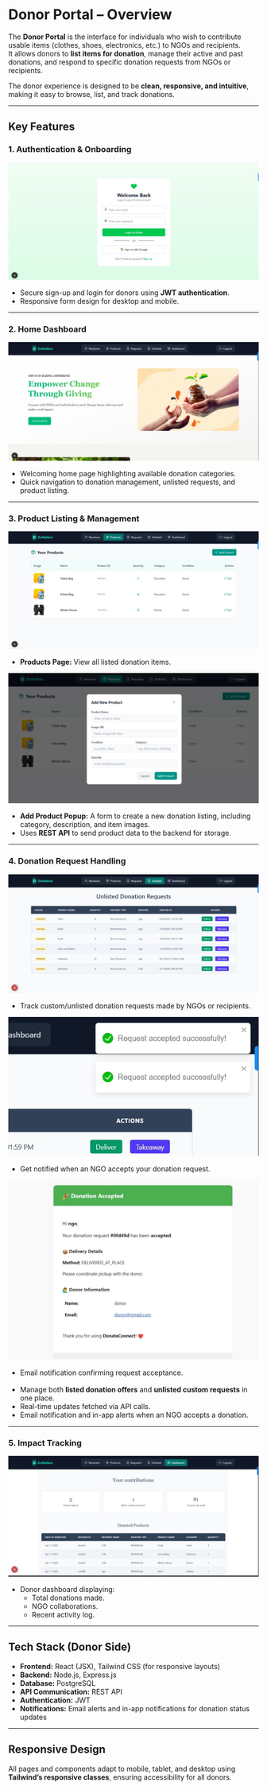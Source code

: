 # Donor Portal – Overview

The **Donor Portal** is the interface for individuals who wish to contribute usable items (clothes, shoes, electronics, etc.) to NGOs and recipients.  
It allows donors to **list items for donation**, manage their active and past donations, and respond to specific donation requests from NGOs or recipients.  

The donor experience is designed to be **clean, responsive, and intuitive**, making it easy to browse, list, and track donations.

---

## Key Features

### 1. Authentication & Onboarding
![Login Sign up page](images/Donor/Sign_up%20Login.jpeg)  
- Secure sign-up and login for donors using **JWT authentication**.  
- Responsive form design for desktop and mobile.

---

### 2. Home Dashboard
![Home Page](images/Donor/Home.jpeg)  
- Welcoming home page highlighting available donation categories.  
- Quick navigation to donation management, unlisted requests, and product listing.

---

### 3. Product Listing & Management
![Products Page](images/Donor/Products.jpeg)  
- **Products Page:** View all listed donation items.

![Add Product Popup](images/Donor/Products%20-%20Add%20Product%20popup.jpeg)  
- **Add Product Popup:** A form to create a new donation listing, including category, description, and item images.
- Uses **REST API** to send product data to the backend for storage.

---

### 4. Donation Request Handling
![Unlisted Requests](images/Donor/Unlisted%20Requests%20made.jpeg) 
- Track custom/unlisted donation requests made by NGOs or recipients.

![Request Accepted Notification](images/Donor/DonorRequestAccepted%20Notification.jpeg)
- Get notified when an NGO accepts your donation request.

![Donation Accepted Email](images/Donor/Donation%20Accepted%20Email%20message.jpeg)
- Email notification confirming request acceptance.<br><br>
- Manage both **listed donation offers** and **unlisted custom requests** in one place.  
- Real-time updates fetched via API calls.  
- Email notification and in-app alerts when an NGO accepts a donation.

---

### 5. Impact Tracking
![Dashboard Page](images/Donor/Dashboard.jpeg)  
- Donor dashboard displaying:  
  - Total donations made.
  - NGO collaborations.
  - Recent activity log.

---

## Tech Stack (Donor Side)
- **Frontend:** React (JSX), Tailwind CSS (for responsive layouts)  
- **Backend:** Node.js, Express.js  
- **Database:** PostgreSQL  
- **API Communication:** REST API  
- **Authentication:** JWT  
- **Notifications:** Email alerts and in-app notifications for donation status updates

---

## Responsive Design
All pages and components adapt to mobile, tablet, and desktop using **Tailwind’s responsive classes**, ensuring accessibility for all donors.

